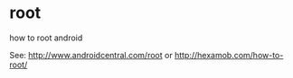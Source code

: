 root
====

how to root android 

See: http://www.androidcentral.com/root or http://hexamob.com/how-to-root/
